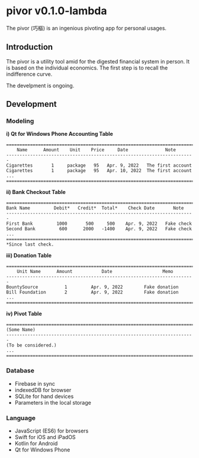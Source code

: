 # pivor v0.1.0-lambda
The pivor (巧樞) is an ingenious pivoting app for personal usages.

## Introduction
The pivor is a utility tool amid for the digested financial system in person.
It is based on the individual economics. The first step is to recall the
indifference curve.

The develpment is ongoing.

## Development

### Modeling
**i) Qt for Windows Phone
Accounting Table**
```
=======================================================================
    Name      Amount    Unit    Price     Date              Note
-----------------------------------------------------------------------
Cigarettes       1     package   95   Apr. 9, 2022   The first account
Cigarettes       1     package   95   Apr. 10, 2022  The first account
...
=======================================================================
```

**ii) Bank Checkout Table**
```
=======================================================================
Bank Name         Debit*   Credit*  Total*    Check Date       Note
-----------------------------------------------------------------------
First Bank         1000       500     500    Apr. 9, 2022   Fake check
Second Bank         600      2000   -1400    Apr. 9, 2022   Fake check
...
=======================================================================
*Since last check.
```

**iii) Donation Table**
```
=======================================================================
    Unit Name      Amount           Date                   Memo
-----------------------------------------------------------------------
BountySource          1         Apr. 9, 2022        Fake donation
Bill Foundation       2         Apr. 9, 2022        Fake donation
...
=======================================================================
```

**iv) Pivot Table**
```
=======================================================================
(Some Name)
-----------------------------------------------------------------------
(To be considered.)
...
=======================================================================
```

### Database
- Firebase in sync
- indexedDB for browser
- SQLite for hand devices
- Parameters in the local storage

### Language
- JavaScript (ES6) for browsers
- Swift for iOS and iPadOS
- Kotlin for Android
- Qt for Windows Phone
